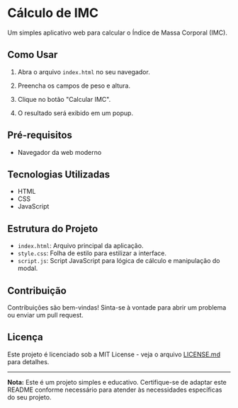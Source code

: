 # Cálculo de IMC

Um simples aplicativo web para calcular o Índice de Massa Corporal (IMC).

## Como Usar

1. Abra o arquivo `index.html` no seu navegador.

2. Preencha os campos de peso e altura.

3. Clique no botão "Calcular IMC".

4. O resultado será exibido em um popup.

## Pré-requisitos

- Navegador da web moderno

## Tecnologias Utilizadas

- HTML
- CSS
- JavaScript

## Estrutura do Projeto

- `index.html`: Arquivo principal da aplicação.
- `style.css`: Folha de estilo para estilizar a interface.
- `script.js`: Script JavaScript para lógica de cálculo e manipulação do modal.

## Contribuição

Contribuições são bem-vindas! Sinta-se à vontade para abrir um problema ou enviar um pull request.

## Licença

Este projeto é licenciado sob a MIT License - veja o arquivo [LICENSE.md](LICENSE.md) para detalhes.

---

**Nota:** Este é um projeto simples e educativo. Certifique-se de adaptar este README conforme necessário para atender às necessidades específicas do seu projeto.

